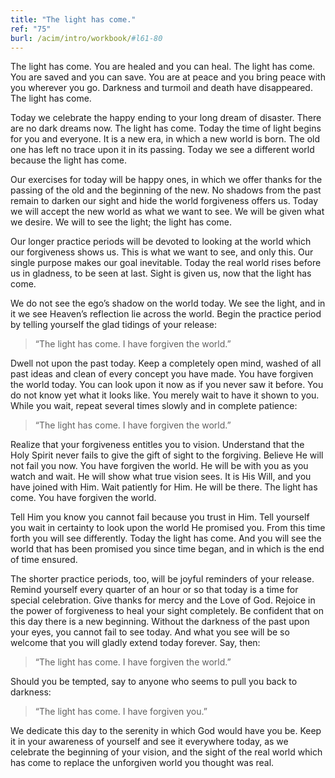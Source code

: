 ```yaml
---
title: "The light has come."
ref: "75"
burl: /acim/intro/workbook/#l61-80
---
```


The light has come. You are healed and you can heal. The light has
come. You are saved and you can save. You are at peace and you bring peace
with you wherever you go. Darkness and turmoil and death have
disappeared. The light has come.

Today we celebrate the happy ending to your long dream of disaster. There
are no dark dreams now. The light has come. Today the time of light begins
for you and everyone. It is a new era, in which a new world is born. The
old one has left no trace upon it in its passing. Today we see a
different world because the light has come.

Our exercises for today will be happy ones, in which we offer thanks for
the passing of the old and the beginning of the new. No shadows from the
past remain to darken our sight and hide the world forgiveness offers
us. Today we will accept the new world as what we want to see. We will be
given what we desire. We will to see the light; the light has come.

Our longer practice periods will be devoted to looking at the world
which our forgiveness shows us. This is what we want to see, and only
this. Our single purpose makes our goal inevitable. Today the real world
rises before us in gladness, to be seen at last. Sight is given us, now
that the light has come.

We do not see the ego’s shadow on the world today. We see the light, and
in it we see Heaven’s reflection lie across the world. Begin the
practice period by telling yourself the glad tidings of your release:

> “The light has come. I have forgiven the world.”

Dwell not upon the past today. Keep a completely open mind, washed of
all past ideas and clean of every concept you have made. You have
forgiven the world today. You can look upon it now as if you never saw
it before. You do not know yet what it looks like. You merely wait to have
it shown to you. While you wait, repeat several times slowly and in
complete patience:

> “The light has come. I have forgiven the world.”

Realize that your forgiveness entitles you to vision. Understand that
the Holy Spirit never fails to give the gift of sight to the forgiving.
Believe He will not fail you now. You have forgiven the world. He will
be with you as you watch and wait. He will show what true vision sees.
It is His Will, and you have joined with Him. Wait patiently for Him. He
will be there. The light has come. You have forgiven the world.

Tell Him you know you cannot fail because you trust in Him. Tell
yourself you wait in certainty to look upon the world He promised you.
From this time forth you will see differently. Today the light has come.
And you will see the world that has been promised you since time began,
and in which is the end of time ensured.

The shorter practice periods, too, will be joyful reminders of your
release. Remind yourself every quarter of an hour or so that today is a
time for special celebration. Give thanks for mercy and the Love of God.
Rejoice in the power of forgiveness to heal your sight completely. Be
confident that on this day there is a new beginning. Without the
darkness of the past upon your eyes, you cannot fail to see today. And
what you see will be so welcome that you will gladly extend today
forever. Say, then:

> “The light has come. I have forgiven the world.”

Should you be tempted, say to anyone who seems to pull you back to
darkness:

> “The light has come. I have forgiven you.”

We dedicate this day to the serenity in which God would have you be.
Keep it in your awareness of yourself and see it everywhere today, as we
celebrate the beginning of your vision, and the sight of the real world
which has come to replace the unforgiven world you thought was real.


